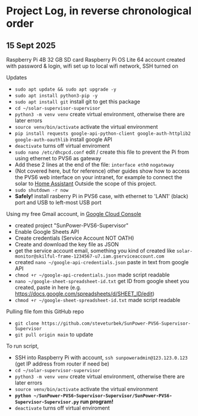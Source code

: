 # Project Log, in reverse chronological order

## 15 Sept 2025
Raspberry Pi 4B
32 GB SD card
Raspberry Pi OS Lite 64
account created with password & login, wifi set up to local wifi network, SSH turned on

Updates
- `sudo apt update && sudo apt upgrade -y`
- `sudo apt install python3-pip -y`
- `sudo apt install git`  install git to get this package
- `cd ~/solar-supervisor-supervisor`
- `python3 -m venv venv` create virtual environment, otherwise there are later errors
- `source venv/bin/activate` activate the virtual environment
- `pip install requests google-api-python-client google-auth-httplib2 google-auth-oauthlib` install google API
- `deactivate` turns off virtual enviroment
- `sudo nano /etc/dhcpcd.conf` edit / create this file to prevent the Pi from using ethernet to PVS6 as gateway
- Add these 2 lines at the end of the file:
`interface eth0`
`nogateway`
- (Not covered here, but for reference) other guides show how to access the PVS6 web interface on your intranet, for example to connect the solar to [Home Assistant](https://community.home-assistant.io/t/options-for-sunpower-solar-integration/289621) Outside the scope of this project.
- `sudo shutdown -r now`
- **Safely!** install rasberry Pi in PVS6 case, with ethernet to 'LAN1' (black) port and USB to left-most USB port

Using my free Gmail account, in [Google Cloud Console](https://console.cloud.google.com)
- created project "SunPower-PVS6-Supervisor"
- Enable Google Sheets API
- Create credentials (Service Account NOT OATH) 
- Create and download the key file as JSON
- get the service account email, something you kind of created like `solar-monitor@skilful-frame-1234567-u7.iam.gserviceaccount.com`
- created `nano ~/google-api-credentials.json` paste in text from google API
- `chmod +r ~/google-api-credentials.json` made script readable
- `nano ~/google-sheet-spreadsheet-id.txt` get ID from google sheet you created, paste in here (e.g. https://docs.google.com/spreadsheets/d/SHEET_ID/edit)
- `chmod +r ~/google-sheet-spreadsheet-id.txt` made script readable

Pulling file fom this GitHub repo
- `git clone https://github.com/steveturbek/SunPower-PVS6-Supervisor-Supervisor`
- `git pull origin main` to update

To run script,
- SSH into Raspberry Pi with account, `ssh sunpoweradmin@123.123.0.123` (get IP address from router if need be)
- `cd ~/solar-supervisor-supervisor`
- `python3 -m venv venv` create virtual environment, otherwise there are later errors
- `source venv/bin/activate` activate the virtual environment
-  **`python ~/SunPower-PVS6-Supervisor-Supervisor/SunPower-PVS6-Supervisor-Supervisor.py` run program!**
- `deactivate` turns off virtual enviroment
